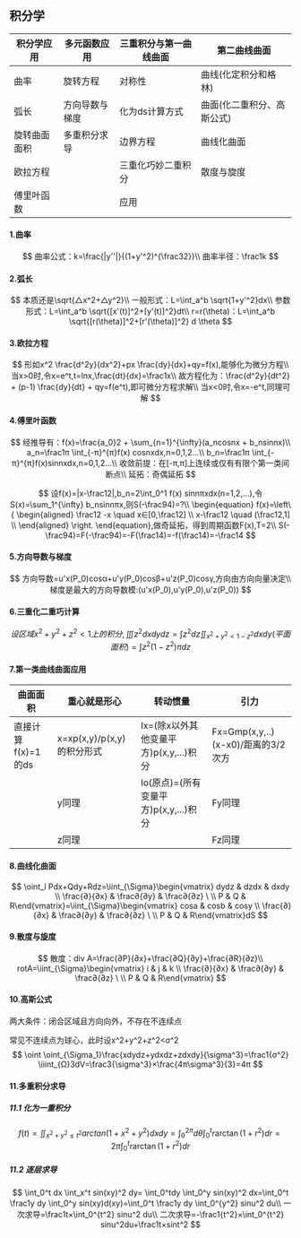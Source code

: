 ## 积分学

| 积分学应用   | 多元函数应用   | 三重积分与第一曲线曲面 | 第二曲线曲面               |
| ------------ | -------------- | ---------------------- | -------------------------- |
| 曲率         | 旋转方程       | 对称性                 | 曲线(化定积分和格林)       |
| 弧长         | 方向导数与梯度 | 化为ds计算方式         | 曲面(化二重积分、高斯公式) |
| 旋转曲面面积 | 多重积分求导   | 边界方程               | 曲线化曲面                 |
| 欧拉方程     |                | 三重化巧妙二重积分     | 散度与旋度                 |
| 傅里叶函数   |                | 应用                   |                            |

#### 1.曲率

$$
曲率公式：k=\frac{|y''|}{(1+y'^2)^{\frac32}}\\
曲率半径：\frac1k
$$

#### 2.弧长

$$
本质还是\sqrt{△x^2+△y^2}\\
一般形式：L=\int_a^b \sqrt{1+y'^2}dx\\
参数形式：L=\int_a^b \sqrt{[x'(t)]^2+[y'(t)]^2}dt\\
r=r(\theta)：L=\int_a^b \sqrt{[r(\theta)]^2+[r'(\theta)]^2} d \theta
$$

#### 3.欧拉方程

$$
形如x^2 \frac{d^2y}{dx^2}+px \frac{dy}{dx}+qy=f(x),能够化为微分方程\\
当x>0时,令x=e^t,t=lnx,\frac{dt}{dx}=\frac1x\\
故方程化为：\frac{d^2y}{dt^2} + (p-1) \frac{dy}{dt} + qy=f(e^t),即可微分方程求解\\
当x<0时,令x=-e^t,同理可解
$$

#### 4.傅里叶函数

$$
经推导有：f(x)=\frac{a_0}2 + \sum_{n=1}^{\infty}(a_ncosnx + b_nsinnx)\\
a_n=\frac1π \int_{-π}^{π}f(x) cosnxdx,n=0,1,2...\\
b_n=\frac1π \int_{-π}^{π}f(x)sinnxdx,n=0,1,2...\\
收敛前提：在[-π,π]上连续或仅有有限个第一类间断点\\
延拓：奇偶延拓
$$

$$
设f(x)=|x-\frac12|,b_n=2\int_0^1 f(x) sinnπxdx(n=1,2,...),令S(x)=\sum_1^{\infty} b_nsinnπx,则S(-\frac94)=?\\
\begin{equation}
f(x)=\left\{
\begin{aligned}
\frac12 -x \quad x∈[0,\frac12] \\
x-\frac12 \quad (\frac12,1] \\
\end{aligned}
\right.
\end{equation},做奇延拓，得到周期函数F(x),T=2\\
S(-\frac94)=F(-\frac94)=-F(\frac14)=-f(\frac14)=-\frac14
$$

#### 5.方向导数与梯度

$$
方向导数=u'x(P_0)cosα+u'y(P_0)cosβ+u'z(P_0)cosγ,方向由方向向量决定\\
梯度是最大的方向导数模:(u'x(P_0),u'y(P_0),u'z(P_0))
$$

#### 6.三重化二重巧计算

$$
设区域x^2+y^2+z^2<1上的积分,\iiint z^2 dxdydz=\int z^2 dz \iint_{x^2+y^2<1-z^2} dxdy(平面面积)=\int z^2(1-z^2)πdz
$$

#### 7.第一类曲线曲面应用

| 曲面面积           | 重心就是形心               | 转动惯量                               | 引力                               |
| ------------------ | -------------------------- | -------------------------------------- | ---------------------------------- |
| 直接计算f(x)=1的ds | x=xp(x,y)/p(x,y)的积分形式 | Ix=(除x以外其他变量平方)p(x,y,...)积分 | Fx=Gmp(x,y,..)(x-x0)/距离的3/2次方 |
|                    | y同理                      | Io(原点)=(所有变量平方)p(x,y,...)积分  | Fy同理                             |
|                    | z同理                      |                                        | Fz同理                             |

#### 8.曲线化曲面

$$
\oint_l Pdx+Qdy+Rdz=\iint_{\Sigma}\begin{vmatrix} dydz & dzdx & dxdy \\ \frac{∂}{∂x} & \frac∂{∂y} & \frac∂{∂z} \
\\ P & Q & R\end{vmatrix}=\iint_{\Sigma}\begin{vmatrix} cosa & cosb & cosy \\ \frac{∂}{∂x} & \frac∂{∂y} & \frac∂{∂z} \
\\ P & Q & R\end{vmatrix}dS
$$

#### 9.散度与旋度

$$
散度：div A=\frac{∂P}{∂x}+\frac{∂Q}{∂y}+\frac{∂R}{∂z}\\
rotA=\iint_{\Sigma}\begin{vmatrix} i & j & k \\ \frac{∂}{∂x} & \frac∂{∂y} & \frac∂{∂z} \
\\ P & Q & R\end{vmatrix}
$$

#### 10.高斯公式

两大条件：闭合区域且方向向外，不存在不连续点

常见不连续点为球心，此时设x^2+y^2+z^2<σ^2
$$
\oint \oint_{\Sigma_1}\frac{xdydz+ydxdz+zdxdy}{\sigma^3}=\frac1{σ^2} \iiint_{Ω}3dV=\frac3{\sigma^3}×\frac{4π\sigma^3}{3}=4π
$$

#### 11.多重积分求导

##### 11.1 化为一重积分

$$
f(t)=\iint_{x^2+y^2≤t^2}arctan(1+x^2+y^2)dxdy=\int_0^{2π}d\theta \int_0^t r\arctan(1+r^2)dr=2π\int_0^tr \arctan(1+r^2)dr
$$

##### 11.2 逐层求导

$$
\int_0^t dx \int_x^t sin(xy)^2 dy= \int_0^tdy \int_0^y sin(xy)^2 dx=\int_0^t \frac1y dy \int_0^y sin(xy)d(xy)=\int_0^t \frac1y dy \int_0^{y^2} sinu^2 du\\
一次求导=\frac1t×\int_0^{t^2} sinu^2 du\\
二次求导=-\frac1{t^2}×\int_0^{t^2} sinu^2du+\frac1t×sint^2
$$

